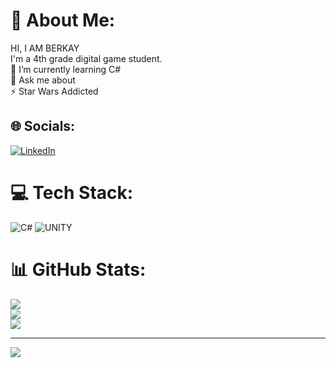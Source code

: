 # 💫 About Me:
HI, I AM BERKAY<br>I'm a 4th grade digital game student.<br>🌱 I’m currently learning C#<br>💬 Ask me about<br>⚡ Star Wars Addicted


## 🌐 Socials:
[![LinkedIn](https://img.shields.io/badge/LinkedIn-%230077B5.svg?logo=linkedin&logoColor=white)](https://linkedin.com/in/https://www.linkedin.com/in/berkayarslan-/) 

# 💻 Tech Stack:
![C#](https://img.shields.io/badge/c%23-%23239120.svg?style=for-the-badge&logo=c-sharp&logoColor=white) ![UNITY](https://img.shields.io/badge/Unity-%2320232a.svg?style=for-the-badge&logo=unity&logoColor=white)
# 📊 GitHub Stats:
![](https://github-readme-stats.vercel.app/api?username=Bechoarslan&theme=dark&hide_border=false&include_all_commits=true&count_private=true)<br/>
![](https://github-readme-streak-stats.herokuapp.com/?user=Bechoarslan&theme=dark&hide_border=false)<br/>
![](https://github-readme-stats.vercel.app/api/top-langs/?username=Bechoarslan&theme=dark&hide_border=false&include_all_commits=true&count_private=true&layout=compact)

---
[![](https://visitcount.itsvg.in/api?id=Bechoarslan&icon=0&color=0)](https://visitcount.itsvg.in)

<!-- Proudly created with GPRM ( https://gprm.itsvg.in ) -->

